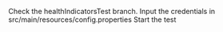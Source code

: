 Check the healthIndicatorsTest branch.
Input the credentials in src/main/resources/config.properties
Start the test
